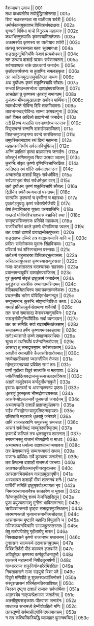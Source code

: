 वैशम्पायन उवाच ||	001    
तथा कथयतोरेव तयोर्बुद्धिमतोस्तदा |	001a  
शिवा नक्षत्रसम्पन्ना सा व्यतीयाय शर्वरी ||	001c  
धर्मार्थकामयुक्ताश्च विचित्रार्थपदाक्षराः |	002a  
शृण्वतो विविधा वाचो विदुरस्य महात्मनः ||	002c  
कथाभिरनुरूपाभिः कृष्णस्यामिततेजसः |	003a  
अकामस्येव कृष्णस्य सा व्यतीयाय शर्वरी ||	003c  
ततस्तु स्वरसम्पन्ना बहवः सूतमागधाः |	004a  
शङ्खदुन्दुभिनिर्घोषैः केशवं प्रत्यबोधयन् ||	004c  
तत उत्थाय दाशार्ह ऋषभः सर्वसात्वताम् |	005a  
सर्वमावश्यकं चक्रे प्रातःकार्यं जनार्दनः ||	005c  
कृतोदकार्यजप्यः स हुताग्निः समलङ्कृतः |	006a  
तत आदित्यमुद्यन्तमुपातिष्ठत माधवः ||	006c  
अथ दुर्योधनः कृष्णं शकुनिश्चापि सौबलः |	007a  
सन्ध्यां तिष्ठन्तमभ्येत्य दाशार्हमपराजितम् ||	007c  
आचक्षेतां तु कृष्णस्य धृतराष्ट्रं सभागतम् |	008a  
कुरूंश्च भीष्मप्रमुखान्राज्ञः सर्वांश्च पार्थिवान् ||	008c  
त्वामर्थयन्ते गोविन्द दिवि शक्रमिवामराः |	009a  
तावभ्यनन्दद्गोविन्दः साम्ना परमवल्गुना ||	009c  
ततो विमल आदित्ये ब्राह्मणेभ्यो जनार्दनः |	010a  
ददौ हिरण्यं वासांसि गाश्चाश्वांश्च परन्तपः ||	010c  
विसृष्टवन्तं रत्नानि दाशार्हमपराजितम् |	011a  
तिष्ठन्तमुपसङ्गम्य ववन्दे सारथिस्तदा ||	011c  
तमुपस्थितमाज्ञाय रथं दिव्यं महामनाः |	012a  
महाभ्रघननिर्घोषं सर्वरत्नविभूषितम् ||	012c  
अग्निं प्रदक्षिणं कृत्वा ब्राह्मणांश्च जनार्दनः |	013a  
कौस्तुभं मणिमामुच्य श्रिया परमया ज्वलन् ||	013c  
कुरुभिः संवृतः कृष्णो वृष्णिभिश्चाभिरक्षितः |	014a  
आतिष्ठत रथं शौरिः सर्वयादवनन्दनः ||	014c  
अन्वारुरोह दाशार्हं विदुरः सर्वधर्मवित् |	015a  
सर्वप्राणभृतां श्रेष्ठं सर्वधर्मभृतां वरम् ||	015c  
ततो दुर्योधनः कृष्णं शकुनिश्चापि सौबलः |	016a  
द्वितीयेन रथेनैनमन्वयातां परन्तपम् ||	016c  
सात्यकिः कृतवर्मा च वृष्णीनां च महारथाः |	017a  
पृष्ठतोऽनुययुः कृष्णं रथैरश्वैर्गजैरपि ||	017c  
तेषां हेमपरिष्कारा युक्ताः परमवाजिभिः |	018a  
गच्छतां घोषिणश्चित्राश्चारु बभ्राजिरे रथाः ||	018c  
सम्मृष्टसंसिक्तरजः प्रतिपेदे महापथम् |	019a  
राजर्षिचरितं काले कृष्णो धीमाञ्श्रिया ज्वलन् ||	019c  
ततः प्रयाते दाशार्हे प्रावाद्यन्तैकपुष्कराः |	020a  
शङ्खाश्च दध्मिरे तत्र वाद्यान्यन्यानि यानि च ||	020c  
प्रवीराः सर्वलोकस्य युवानः सिंहविक्रमाः |	021a  
परिवार्य रथं शौरेरगच्छन्त परन्तपाः ||	021c  
ततोऽन्ये बहुसाहस्रा विचित्राद्भुतवाससः |	022a  
असिप्रासायुधधराः कृष्णस्यासन्पुरःसराः ||	022c  
गजाः परःशतास्तत्र वराश्चाश्वाः सहस्रशः |	023a  
प्रयान्तमन्वयुर्वीरं दाशार्हमपराजितम् ||	023c  
पुरं कुरूणां संवृत्तं द्रष्टुकामं जनार्दनम् |	024a  
सवृद्धबालं सस्त्रीकं रथ्यागतमरिन्दमम् ||	024c  
वेदिकापाश्रिताभिश्च समाक्रान्तान्यनेकशः |	025a  
प्रचलन्तीव भारेण योषिद्भिर्भवनान्युत ||	025c  
सम्पूज्यमानः कुरुभिः संशृण्वन्विविधाः कथाः |	026a  
यथार्हं प्रतिसत्कुर्वन्प्रेक्षमाणः शनैर्ययौ ||	026c  
ततः सभां समासाद्य केशवस्यानुयायिनः |	027a  
सशङ्खैर्वेणुनिर्घोषैर्दिशः सर्वा व्यनादयन् ||	027c  
ततः सा समितिः सर्वा राज्ञाममिततेजसाम् |	028a  
सम्प्राकम्पत हर्षेण कृष्णागमनकाङ्क्षया ||	028c  
ततोऽभ्याशगते कृष्णे समहृष्यन्नराधिपाः |	029a  
श्रुत्वा तं रथनिर्घोषं पर्जन्यनिनदोपमम् ||	029c  
आसाद्य तु सभाद्वारमृषभः सर्वसात्वताम् |	030a  
अवतीर्य रथाच्छौरिः कैलासशिखरोपमात् ||	030c  
नगमेघप्रतीकाशां ज्वलन्तीमिव तेजसा |	031a  
महेन्द्रसदनप्रख्यां प्रविवेश सभां ततः ||	031c  
पाणौ गृहीत्वा विदुरं सात्यकिं च महायशाः |	032a  
ज्योतींष्यादित्यवद्राजन्कुरून्प्रच्छादयञ्श्रिया ||	032c  
अग्रतो वासुदेवस्य कर्णदुर्योधनावुभौ |	033a  
वृष्णयः कृतवर्मा च आसन्कृष्णस्य पृष्ठतः ||	033c  
धृतराष्ट्रं पुरस्कृत्य भीष्मद्रोणादयस्ततः |	034a  
आसनेभ्योऽचलन्सर्वे पूजयन्तो जनार्दनम् ||	034c  
अभ्यागच्छति दाशार्हे प्रज्ञाचक्षुर्महामनाः |	035a  
सहैव भीष्मद्रोणाभ्यामुदतिष्ठन्महायशाः ||	035c  
उत्तिष्ठति महाराजे धृतराष्ट्रे जनेश्वरे |	036a  
तानि राजसहस्राणि समुत्तस्थुः समन्ततः ||	036c  
आसनं सर्वतोभद्रं जाम्बूनदपरिष्कृतम् |	037a  
कृष्णार्थे कल्पितं तत्र धृतराष्ट्रस्य शासनात् ||	037c  
स्मयमानस्तु राजानं भीष्मद्रोणौ च माधवः |	038a  
अभ्यभाषत धर्मात्मा राज्ञश्चान्यान्यथावयः ||	038c  
तत्र केशवमानर्चुः सम्यगभ्यागतं सभाम् |	039a  
राजानः पार्थिवाः सर्वे कुरवश्च जनार्दनम् ||	039c  
तत्र तिष्ठन्स दाशार्हो राजमध्ये परन्तपः |	040a  
अपश्यदन्तरिक्षस्थानृषीन्परपुरञ्जयः ||	040c  
ततस्तानभिसम्प्रेक्ष्य नारदप्रमुखानृषीन् |	041a  
अभ्यभाषत दाशार्हो भीष्मं शान्तनवं शनैः ||	041c  
पार्थिवीं समितिं द्रष्टुमृषयोऽभ्यागता नृप |	042a  
निमन्त्र्यन्तामासनैश्च सत्कारेण च भूयसा ||	042c  
नैतेष्वनुपविष्टेषु शक्यं केनचिदासितुम् |	043a  
पूजा प्रयुज्यतामाशु मुनीनां भावितात्मनाम् ||	043c  
ऋषीञ्शान्तनवो दृष्ट्वा सभाद्वारमुपस्थितान् |	044a  
त्वरमाणस्ततो भृत्यानासनानीत्यचोदयत् ||	044c  
आसनान्यथ मृष्टानि महान्ति विपुलानि च |	045a  
मणिकाञ्चनचित्राणि समाजह्रुस्ततस्ततः ||	045c  
तेषु तत्रोपविष्टेषु गृहीतार्घेषु भारत |	046a  
निषसादासने कृष्णो राजानश्च यथासनम् ||	046c  
दुःशासनः सात्यकये ददावासनमुत्तमम् |	047a  
विविंशतिर्ददौ पीठं काञ्चनं कृतवर्मणे ||	047c  
अविदूरेऽथ कृष्णस्य कर्णदुर्योधनावुभौ |	048a  
एकासने महात्मानौ निषीदतुरमर्षणौ ||	048c  
गान्धारराजः शकुनिर्गान्धारैरभिरक्षितः |	049a  
निषसादासने राजा सहपुत्रो विशां पते ||	049c  
विदुरो मणिपीठे तु शुक्लस्पर्ध्याजिनोत्तरे |	050a  
संस्पृशन्नासनं शौरेर्महामतिरुपाविशत् ||	050c  
चिरस्य दृष्ट्वा दाशार्हं राजानः सर्वपार्थिवाः |	051a  
अमृतस्येव नातृप्यन्प्रेक्षमाणा जनार्दनम् ||	051c  
अतसीपुष्पसङ्काशः पीतवासा जनार्दनः |	052a  
व्यभ्राजत सभामध्ये हेम्नीवोपहितो मणिः ||	052c  
ततस्तूष्णीं सर्वमासीद्गोविन्दगतमानसम् |	053a  
न तत्र कश्चित्किञ्चिद्धि व्याजहार पुमान्क्वचित् ||	053c  
